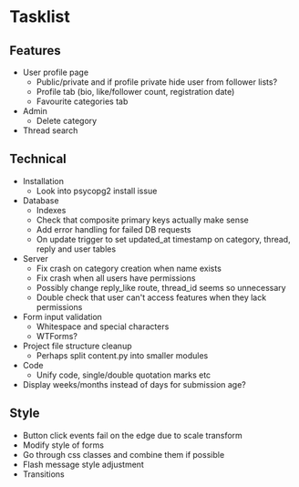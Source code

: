 # Tasklist

## Features
- User profile page
    - Public/private and if profile private hide user from follower lists?
    - Profile tab (bio, like/follower count, registration date)
    - Favourite categories tab
- Admin
    - Delete category
- Thread search

## Technical
- Installation
    - Look into psycopg2 install issue
- Database
    - Indexes
    - Check that composite primary keys actually make sense
    - Add error handling for failed DB requests
    - On update trigger to set updated_at timestamp on category, thread, reply and user tables
- Server
    - Fix crash on category creation when name exists
    - Fix crash when all users have permissions
    - Possibly change reply_like route, thread_id seems so unnecessary
    - Double check that user can't access features when they lack permissions
- Form input validation 
    - Whitespace and special characters
    - WTForms?
- Project file structure cleanup
    - Perhaps split content.py into smaller modules
- Code
  - Unify code, single/double quotation marks etc
- Display weeks/months instead of days for submission age?

## Style
- Button click events fail on the edge due to scale transform
- Modify style of forms
- Go through css classes and combine them if possible
- Flash message style adjustment
- Transitions 

